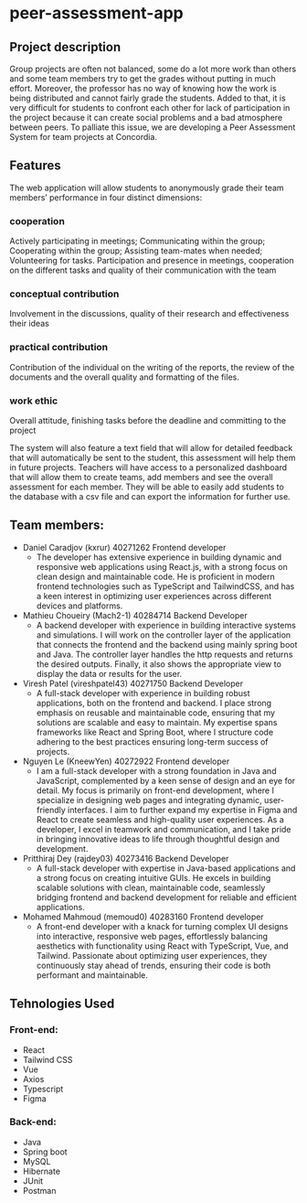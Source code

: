 # peer-assessment-app
## Project description
Group projects are often not balanced, some do a lot more work than others and some team members try to get the grades without putting in much effort. Moreover, the professor has no way of knowing how the work is being distributed and cannot fairly grade the students. Added to that, it is very difficult for students to confront each other for lack of participation in the project because it can create social problems and a bad atmosphere between peers. To palliate this issue, we are developing a Peer Assessment System for team projects at Concordia.
## Features
The web application will allow students to anonymously grade their team members’ performance in four distinct dimensions:
### cooperation
Actively participating in meetings; Communicating within the group; Cooperating within the group; Assisting team-mates when needed; Volunteering for tasks.
Participation and presence in meetings, cooperation on the different tasks and quality of their communication with the team
### conceptual contribution
Involvement in the discussions, quality of their research and effectiveness their ideas
### practical contribution
Contribution of the individual on the writing of the reports, the review of the documents and the overall quality and formatting of the files.
### work ethic
Overall attitude, finishing tasks before the deadline and committing to the project

The system will also feature a text field that will allow for detailed feedback that will automatically be sent to the student, this assessment will help them in future projects. 
Teachers will have access to a personalized dashboard that will allow them to create teams, add members and see the overall assessment for each member. They will be able to easily add students to the database with a csv file and can export the information for further use.
## Team members:
- Daniel Caradjov (kxrur) 40271262 Frontend developer
    - The developer has extensive experience in building dynamic and responsive web applications using React.js, with a strong focus on clean design and maintainable code. He is proficient in modern frontend technologies such as TypeScript           and TailwindCSS, and has a keen interest in optimizing user experiences across different devices and platforms. 
- Mathieu Choueiry (Mach2-1) 40284714 Backend Developer
    - A backend developer with experience in building interactive systems and simulations. I will work on the controller layer of the application that connects the frontend and the backend using mainly spring boot and Java. The controller layer handles the http requests and returns the desired outputs. Finally, it also shows the appropriate view to display the data or results for the user.
- Viresh Patel (vireshpatel43) 40271750 Backend Developer
    - A full-stack developer with experience in building robust applications, both on the frontend and backend. I place strong emphasis on reusable and maintainable code, ensuring that my solutions are scalable and easy to maintain. My expertise spans frameworks like React and Spring Boot, where I structure code adhering to the best practices ensuring long-term success of projects.
- Nguyen Le (KneewYen) 40272922 Frontend developer
   - I am a full-stack developer with a strong foundation in Java and JavaScript, complemented by a keen sense of design and an eye for detail. My focus is primarily on front-end development, where I specialize in designing web pages and integrating dynamic, user-friendly interfaces. I aim to further expand my expertise in Figma and React to create seamless and high-quality user experiences. As a developer, I excel in teamwork and communication, and I take pride in bringing innovative ideas to life through thoughtful design and development.
- Pritthiraj Dey (rajdey03) 40273416 Backend Developer
   - A full-stack developer with expertise in Java-based applications and a strong focus on creating intuitive GUIs. He excels in building scalable solutions with clean, maintainable code, seamlessly bridging frontend and backend development for reliable and efficient applications.
- Mohamed Mahmoud (memoud0) 40283160 Frontend developer
   - A front-end developer with a knack for turning complex UI designs into interactive, responsive web pages, effortlessly balancing aesthetics with functionality using React with TypeScript, Vue, and Tailwind. Passionate about optimizing user experiences, they continuously stay ahead of trends, ensuring their code is both performant and maintainable.
## Tehnologies Used
### Front-end:
- React
- Tailwind CSS
- Vue
- Axios
- Typescript
- Figma
### Back-end:
- Java
- Spring boot
- MySQL
- Hibernate
- JUnit
- Postman

